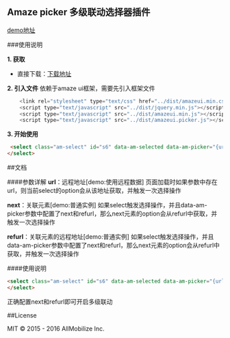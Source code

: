 ## Amaze picker 多级联动选择器插件

[demo地址](https://lscho.github.io/am-picker/docs/demo.html "demo地址")

###使用说明

**1. 获取**

- 直接下载：[下载地址](https://github.com/lscho/am-picker/archive/master.zip)

**2. 引入文件**
依赖于amaze ui框架，需要先引入框架文件
```javascript
    <link rel="stylesheet" type="text/css" href="../dist/amazeui.min.css">
    <script type="text/javascript" src="../dist/jquery.min.js"></script>
    <script type="text/javascript" src="../dist/amazeui.min.js"></script>
    <script type="text/javascript" src="../dist/amazeui.picker.js"></script>
```

**3. 开始使用**

```html
 <select class="am-select" id="s6" data-am-selected data-am-picker="{url:'s2.json',next:'#s7',refurl:'s4.json?city=%value%'}">
</select>
```

##文档

####参数详解
  **url**：远程地址[demo:使用远程数据]
    页面加载时如果参数中存在url，则当前select的option会从该地址获取，并触发一次选择操作

 **next**：关联元素[demo:普通实例]
    如果select触发选择操作，并且data-am-picker参数中配置了next和refurl，那么next元素的option会从refurl中获取，并触发一次选择操作

  **refurl**：关联元素的远程地址[demo:普通实例]
    如果select触发选择操作，并且data-am-picker参数中配置了next和refurl，那么next元素的option会从refurl中获取，并触发一次选择操作

####使用说明

```html
<select class="am-select" id="s6" data-am-selected data-am-picker="{url:'s2.json',next:'#s7',refurl:'s4.json?city=%value%'}">
</select>
``` 
正确配置next和refurl即可开启多级联动


##License

MIT © 2015 - 2016 AllMobilize Inc.
